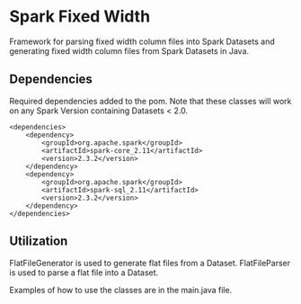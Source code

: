 # Spark Fixed Width 

Framework for parsing fixed width column files into Spark Datasets and generating fixed width column files from Spark Datasets in Java. 

## Dependencies

Required dependencies added to the pom. Note that these classes will work on any Spark Version containing Datasets < 2.0.

```
<dependencies>
    <dependency>
        <groupId>org.apache.spark</groupId>
        <artifactId>spark-core_2.11</artifactId>
        <version>2.3.2</version>
    </dependency>
    <dependency>
        <groupId>org.apache.spark</groupId>
        <artifactId>spark-sql_2.11</artifactId>
        <version>2.3.2</version>
    </dependency>
</dependencies>
```

## Utilization

FlatFileGenerator is used to generate flat files from a Dataset. FlatFileParser is used to parse a flat file into a Dataset. 

Examples of how to use the classes are in the main.java file. 

